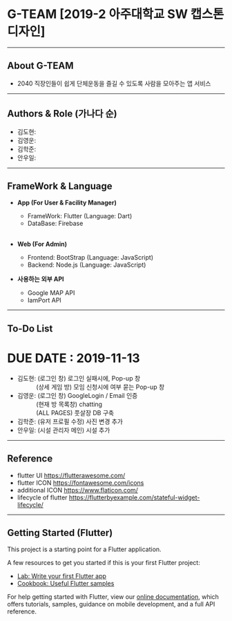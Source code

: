 # G-TEAM [2019-2 아주대학교 SW 캡스톤디자인]
---------------------------------------
## About G-TEAM
- 2040 직장인들이 쉽게 단체운동을 즐길 수 있도록 사람을 모아주는 앱 서비스

---------------------------------------
## Authors & Role (가나다 순)
- 김도현:
- 김영운:
- 김학준:
- 안우일:
---------------------------------------
## FrameWork & Language
- **App (For User & Facility Manager)**
  - FrameWork: Flutter (Language: Dart)
  - DataBase: Firebase
  <br><br>
- **Web (For Admin)**
  - Frontend: BootStrap (Language: JavaScript)
  - Backend: Node.js (Language: JavaScript)
  
- **사용하는 외부 API**
  - Google MAP API
  - IamPort API
---------------------------------------
## To-Do List 
# DUE DATE : 2019-11-13 
- 김도현: (로그인 창)       로그인 실패시에, Pop-up 창 </br>&nbsp;&nbsp;&nbsp;&nbsp;&nbsp;&nbsp;&nbsp;&nbsp;&nbsp;&nbsp;
(상세 게임 방)    모임 신청시에 여부 묻는 Pop-up 창 </br>
- 김영운: (로그인 창)       GoogleLogin / Email 인증 </br>&nbsp;&nbsp;&nbsp;&nbsp;&nbsp;&nbsp;&nbsp;&nbsp;&nbsp;&nbsp;
          (현재 방 목록창)  chatting </br>&nbsp;&nbsp;&nbsp;&nbsp;&nbsp;&nbsp;&nbsp;&nbsp;&nbsp;&nbsp;
          (ALL PAGES)       풋살장 DB 구축  </br>
- 김학준: (유저 프로필 수정) 사진 변경 추가  </br>
- 안우일: (시설 관리자 메인) 시설 추가 </br>
---------------------------------------
## Reference
- flutter UI      <https://flutterawesome.com/> 
- flutter ICON    <https://fontawesome.com/icons>  
- additional ICON <https://www.flaticon.com/> 
- lifecycle of flutter <https://flutterbyexample.com/stateful-widget-lifecycle/>
---------------------------------------
## Getting Started (Flutter)

This project is a starting point for a Flutter application.

A few resources to get you started if this is your first Flutter project:

- [Lab: Write your first Flutter app](https://flutter.dev/docs/get-started/codelab)
- [Cookbook: Useful Flutter samples](https://flutter.dev/docs/cookbook)

For help getting started with Flutter, view our
[online documentation](https://flutter.dev/docs), which offers tutorials,
samples, guidance on mobile development, and a full API reference.

